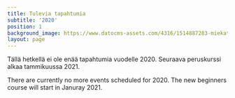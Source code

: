 ```yaml
---
title: Tulevia tapahtumia
subtitle: '2020'
position: 1
background_image: https://www.datocms-assets.com/4316/1514887283-miekat_1.jpg
layout: page
---
```


Tällä hetkellä ei ole enää tapahtumia vuodelle 2020. Seuraava peruskurssi alkaa tammikuussa 2021.

There are currently no more events scheduled for 2020. The new beginners course will start in Januray 2021.
